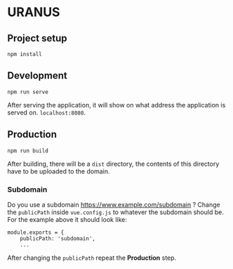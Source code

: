 # URANUS

## Project setup
```
npm install
```

## Development

```
npm run serve
```
After serving the application, it will show on what address the application is served on. `localhost:8080`.

## Production
```
npm run build
```
After building, there will be a `dist` directory, the contents of this directory have to be uploaded to the domain.

### Subdomain
Do you use a subdomain https://www.example.com/subdomain ?
Change the `publicPath` inside `vue.config.js` to whatever the subdomain should be.
For the example above it should look like:
```
module.exports = {
    publicPath: 'subdomain',
    ...
```

After changing the `publicPath` repeat the **Production** step.
